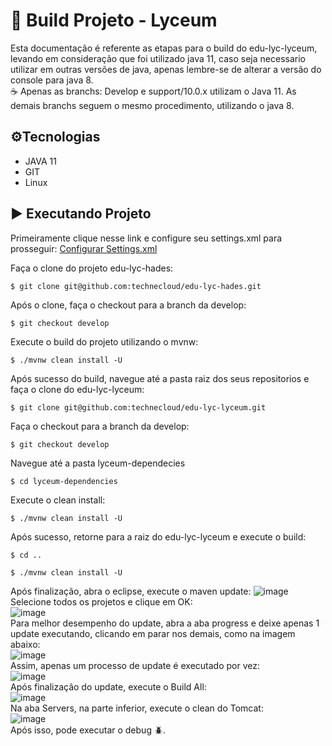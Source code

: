 # 📑 Build Projeto - Lyceum

Esta documentação é referente as etapas para o build do edu-lyc-lyceum, levando em consideração que foi utilizado java 11, caso seja necessario utilizar em outras versões de java, apenas lembre-se de alterar a versão do console para java 8.\
☕️ Apenas as branchs: Develop e support/10.0.x utilizam o Java 11. As demais branchs seguem o mesmo procedimento, utilizando o java 8.

## ⚙️Tecnologias

 - JAVA 11
 - GIT
 - Linux

## ▶️ Executando Projeto

Primeiramente clique nesse link e configure seu settings.xml para prosseguir:
[Configurar Settings.xml](https://dev.azure.com/technecloud/lyceum-ng/_wiki/wikis/lyceum-ng.wiki/567/Configurar-settings.xml-do-maven)

Faça o clone do projeto edu-lyc-hades:
```
$ git clone git@github.com:technecloud/edu-lyc-hades.git
```
Após o clone, faça o checkout para a branch da develop:
```
$ git checkout develop
```
Execute o build do projeto utilizando o mvnw:
```
$ ./mvnw clean install -U
```
Após sucesso do build, navegue até a pasta raiz dos seus repositorios e faça o clone do edu-lyc-lyceum:
```
$ git clone git@github.com:technecloud/edu-lyc-lyceum.git
```
Faça o checkout para a branch da develop:
```
$ git checkout develop
```
Navegue até a pasta lyceum-dependecies
```
$ cd lyceum-dependencies
```
Execute o clean install:
```
$ ./mvnw clean install -U
```
Após sucesso, retorne para a raiz do edu-lyc-lyceum e execute o build:
```
$ cd ..
```
```
$ ./mvnw clean install -U
```
Após finalização, abra o eclipse, execute o maven update:
![image](https://github.com/Gustavo-Dias-Techne/procedimentos-techne/assets/144055556/dea4e1d8-9aab-47af-a533-6b3ef2222788)\
Selecione todos os projetos e clique em OK:\
![image](https://github.com/Gustavo-Dias-Techne/procedimentos-techne/assets/144055556/1835b1ed-945d-4961-be86-311e0c735d52)\
Para melhor desempenho do update, abra a aba progress e deixe apenas 1 update executando, clicando em parar nos demais, como na imagem abaixo:\
![image](https://github.com/Gustavo-Dias-Techne/procedimentos-techne/assets/144055556/34adaa3d-1f8f-4111-aab7-10f2bd45a08a)\
Assim, apenas um processo de update é executado por vez:\
![image](https://github.com/Gustavo-Dias-Techne/procedimentos-techne/assets/144055556/74ac9f65-1745-4967-a0ae-017d7ee462de)\
Após finalização do update, execute o Build All:\
![image](https://github.com/Gustavo-Dias-Techne/procedimentos-techne/assets/144055556/eef200fa-4755-4058-a692-092a78c26cf7)\
Na aba Servers, na parte inferior, execute o clean do Tomcat:\
![image](https://github.com/Gustavo-Dias-Techne/procedimentos-techne/assets/144055556/a458f071-6d9d-45e0-95c0-756dd1c6a310)\
Após isso, pode executar o debug 🪲.
